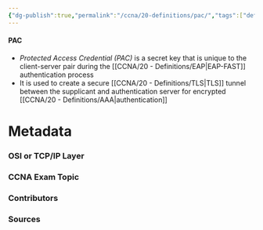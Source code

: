 ```yaml
---
{"dg-publish":true,"permalink":"/ccna/20-definitions/pac/","tags":["defs_ccna"],"created":"2023-11-04T12:45:23.000-07:00","updated":"2023-11-07T09:38:30.814-08:00"}
---
```


#### PAC
- *Protected Access Credential (PAC)* is a secret key that is unique to the client-server pair during the [[CCNA/20 - Definitions/EAP\|EAP-FAST]] authentication process
- It is used to create a secure [[CCNA/20 - Definitions/TLS\|TLS]] tunnel between the supplicant and authentication server for encrypted [[CCNA/20 - Definitions/AAA\|authentication]]







# Metadata
### OSI or TCP/IP Layer

### CCNA Exam Topic

### Contributors

### Sources
